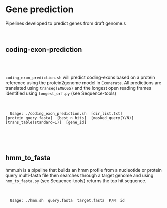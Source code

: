 # Gene prediction


Pipelines developed to predict genes from draft genome.s <br /> <br /> <br /> 



## coding-exon-prediction <br /> <br /> <br /> 

`coding_exon_prediction.sh`  will predict coding-exons based on a protein reference using the protein2genome model in `Exonerate`. All predictions are translated using `transeq(EMBOSS)` and the longest open reading frames identified using `longest_orf.py` (see Sequence-tools) <br /> <br /> <br /> 

  
      Usage: ./coding_exon_prediction.sh  [dir_list.txt]  [protein_query.fasta]  [best_n_hits]  [masked_query(Y/N)]  [trans_table(standard=1)]  [gene_id]


<br /> <br /> <br /> 


## hmm_to_fasta

hmm.sh is a pipeline that builds an hmm profile from a nucleotide or protein query multi-fasta file then searches through a target genome and
using `hmm_to_fasta.py` (see Sequence-tools) returns the top hit sequence.<br /> <br /> <br /> 


      Usage: ./hmm.sh  query.fasta  target.fasta  P/N  id





